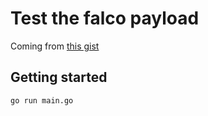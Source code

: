 # Test the falco payload

Coming from [this gist](https://gist.github.com/Issif/8236641b072d4ef409a3ceac899fb02c)

## Getting started

```shell
go run main.go
```
